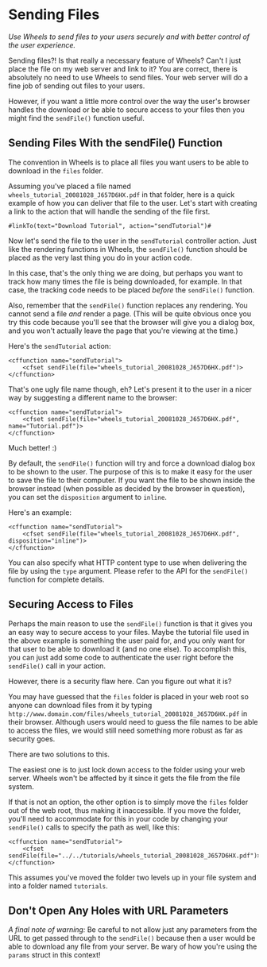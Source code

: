 # Sending Files

*Use Wheels to send files to your users securely and with better control of the user experience.*

Sending files?! Is that really a necessary feature of Wheels? Can't I just place the file on my web
server and link to it? You are correct, there is absolutely no need to use Wheels to send files. Your
web server will do a fine job of sending out files to your users.

However, if you want a little more control over the way the user's browser handles the download or be
able to secure access to your files then you might find the `sendFile()` function useful.

## Sending Files With the sendFile() Function

The convention in Wheels is to place all files you want users to be able to download in the `files`
folder.

Assuming you've placed a file named `wheels_tutorial_20081028_J657D6HX.pdf` in that folder, here is a
quick example of how you can deliver that file to the user. Let's start with creating a link to the
action that will handle the sending of the file first.

	#linkTo(text="Download Tutorial", action="sendTutorial")#

Now let's send the file to the user in the `sendTutorial` controller action. Just like the rendering
functions in Wheels, the `sendFile()` function should be placed as the very last thing you do in your
action code.

In this case, that's the only thing we are doing, but perhaps you want to track how many times the file
is being downloaded, for example. In that case, the tracking code needs to be placed _before_ the
`sendFile()` function.

Also, remember that the `sendFile()` function replaces any rendering. You cannot send a file _and_
render a page. (This will be quite obvious once you try this code because you'll see that the browser
will give you a dialog box, and you won't actually leave the page that you're viewing at the time.)

Here's the `sendTutorial` action:

	<cffunction name="sendTutorial">
		<cfset sendFile(file="wheels_tutorial_20081028_J657D6HX.pdf")>
	</cffunction>

That's one ugly file name though, eh? Let's present it to the user in a nicer way by suggesting a
different name to the browser:

	<cffunction name="sendTutorial">
		<cfset sendFile(file="wheels_tutorial_20081028_J657D6HX.pdf", name="Tutorial.pdf")>
	</cffunction>

Much better! :)

By default, the `sendFile()` function will try and force a download dialog box to be shown to the user.
The purpose of this is to make it easy for the user to save the file to their computer. If you want the
file to be shown inside the browser instead (when possible as decided by the browser in question), you
can set the `disposition` argument to `inline`.

Here's an example:

	<cffunction name="sendTutorial">
		<cfset sendFile(file="wheels_tutorial_20081028_J657D6HX.pdf", disposition="inline")>
	</cffunction>

You can also specify what HTTP content type to use when delivering the file by using the `type`
argument. Please refer to the API for the `sendFile()` function for complete details.

## Securing Access to Files

Perhaps the main reason to use the `sendFile()` function is that it gives you an easy way to secure
access to your files. Maybe the tutorial file used in the above example is something the user paid for,
and you only want for that user to be able to download it (and no one else). To accomplish this, you
can just add some code to authenticate the user right before the `sendFile()` call in your action.

However, there is a security flaw here. Can you figure out what it is?

You may have guessed that the `files` folder is placed in your web root so anyone can download files
from it by typing `http://www.domain.com/files/wheels_tutorial_20081028_J657D6HX.pdf` in their browser.
Although users would need to guess the file names to be able to access the files, we would still need
something more robust as far as security goes.

There are two solutions to this.

The easiest one is to just lock down access to the folder using your web server. Wheels won't be
affected by it since it gets the file from the file system.

If that is not an option, the other option is to simply move the `files` folder out of the web root,
thus making it inaccessible. If you move the folder, you'll need to accommodate for this in your code
by changing your `sendFile()` calls to specify the path as well, like this:

	<cffunction name="sendTutorial">
		<cfset sendFile(file="../../tutorials/wheels_tutorial_20081028_J657D6HX.pdf")>
	</cffunction>

This assumes you've moved the folder two levels up in your file system and into a folder named
`tutorials`.

## Don't Open Any Holes with URL Parameters

*A final note of warning:* Be careful to not allow just any parameters from the URL to get passed
through to the `sendFile()` because then a user would be able to download any file from your server.
Be wary of how you're using the `params` struct in this context!

[1]: ../Wheels%20API/sendFile.md
